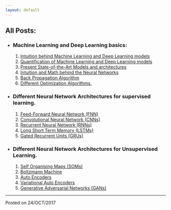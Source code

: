 ```yaml
---
layout: default
---
```

## All Posts:
* ### Machine Learning and Deep Learning basics:
  1. [Intuition behind Machine Learning and Deep Learning models](intuition-page)
  1. [Quantification of Machine Learning and Deep Learning models](uc)
  1. [Present State-of-the-Art Models and architectures](uc)
  1. [Intuition and Math behind the Neural Networks](uc)
  1. [Back Propagation Algorithm](uc)
  1. [Different Optimization Algorithms.](uc)


* ### Different Neural Network Architectures for supervised learning.
  1. [Feed-Forward Neural Network (FNN)](uc)
  1. [Convolutional Neural Network (CNNs)](uc)
  1. [Recurrent Neural Network (RNNs)](uc)
  1. [Long Short Term Memory (LSTMs)](uc)
  1. [Gated Recurrent Units (GRUs)](uc)


* ### Different Neural Network Architectures for Unsupervised Learning.
  1. [Self Organising Maps (SOMs)](uc)
  1. [Boltzmann Machine](uc)
  1. [Auto Encoders](uc)
  1. [Variational Auto Encoders](uc)
  1. [Generative Adversarial Networks (GANs)](uc)

* * *
Posted on 24/OCT/2017
